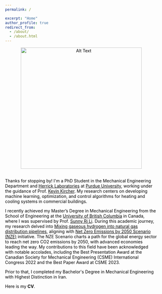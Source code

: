 ```yaml
---
permalink: /

excerpt: "Home"
author_profile: true
redirect_from: 
  - /about/
  - /about.html
---
```


<style>
  body {
    color: black;
  }
</style>

<div style="text-align: center;">
  <img src="../images/IMG_2951.jpg" alt="Alt Text" width="400" height="400">
</div>

<br>

Thanks for stopping by! I'm a PhD Student in the Mechanical Engineering Department and <a href="https://engineering.purdue.edu/Herrick" target="_blank" style="color: black; text-decoration: underline;">Herrick Laboratories</a> at <a href="https://www.purdue.edu/" target="_blank" style="color: black; text-decoration: underline;">Purdue University</a>, working under the guidance of Prof. <a href="https://kevinjkircher.com/" target="_blank" style="color: black; text-decoration: underline;">Kevin Kircher</a>. My research centers on developing machine learning, optimization, and control algorithms for heating and cooling systems in commercial buildings.

I recently achieved my Master’s Degree in Mechanical Engineering from the School of Engineering at the <a href="https://www.ubc.ca/" target="_blank" style="color: black; text-decoration: underline;">University of British Columbia</a> in Canada, where I was supervised by Prof. <a href="https://engineering.ok.ubc.ca/about/contact/sunny-ri-li/" target="_blank" style="color: black; text-decoration: underline;">Sunny Ri Li</a>. During this academic journey, my research delved into <a href="https://open.library.ubc.ca/soa/cIRcle/collections/ubctheses/24/items/1.0437514" target="_blank" style="color: black; text-decoration: underline;">Mixing gaseous hydrogen into natural gas distribution pipelines</a>, aligning with <a href="https://www.iea.org/reports/global-energy-and-climate-model/net-zero-emissions-by-2050-scenario-nze" target="_blank" style="color: black; text-decoration: underline;">Net Zero Emissions by 2050 Scenario (NZE)</a> initiative. The NZE Scenario charts a path for the global energy sector to reach net zero CO2 emissions by 2050, with advanced economies leading the way. My contributions to this field have been acknowledged with notable accolades, including the Best Presentation Award at the Canadian Society for Mechanical Engineering (CSME) International
Congress 2022 and the Best Paper Award at CSME 2023.

Prior to that, I completed my Bachelor's Degree in Mechanical Engineering with Highest Distinction in Iran.

Here is my <b><a href="https://arashjkh.github.io/files/CV_Arash_Jalil_Khabbazi.pdf" target="_blank" style="color: black; text-decoration:none;">CV</a></b>.
